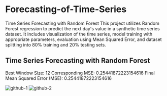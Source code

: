 # Forecasting-of-Time-Series
Time Series Forecasting with Random Forest  This project utilizes Random Forest regression to predict the next day's value in a synthetic time series dataset. It includes visualization of the time series, model training with appropriate parameters, evaluation using Mean Squared Error, and dataset splitting into 80% training and 20% testing sets.


## Time Series Forecasting with Random Forest

Best Window Size: 12
Corresponding MSE: 0.25441872223154616
Final Mean Squared Error (MSE): 0.25441872223154616




![github-1](https://github.com/gakgonullu/Forecasting-of-Time-Series/assets/64708829/9810a6c4-5538-442b-8fd3-9da9905748b8)
![github-2](https://github.com/gakgonullu/Forecasting-of-Time-Series/assets/64708829/a2189b19-0a24-4214-8590-d40ea8b4d4cd)
